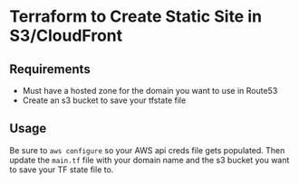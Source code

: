 # Terraform to Create Static Site in S3/CloudFront

## Requirements
* Must have a hosted zone for the domain you want to use in Route53
* Create an s3 bucket to save your tfstate file

## Usage

Be sure to `aws configure` so your AWS api creds file gets populated.   Then update the `main.tf` file with your domain name and the s3 bucket you want to save your TF state file to.